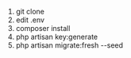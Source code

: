 1. git clone
2. edit .env
3. composer install
4. php artisan key:generate
5. php artisan migrate:fresh --seed
